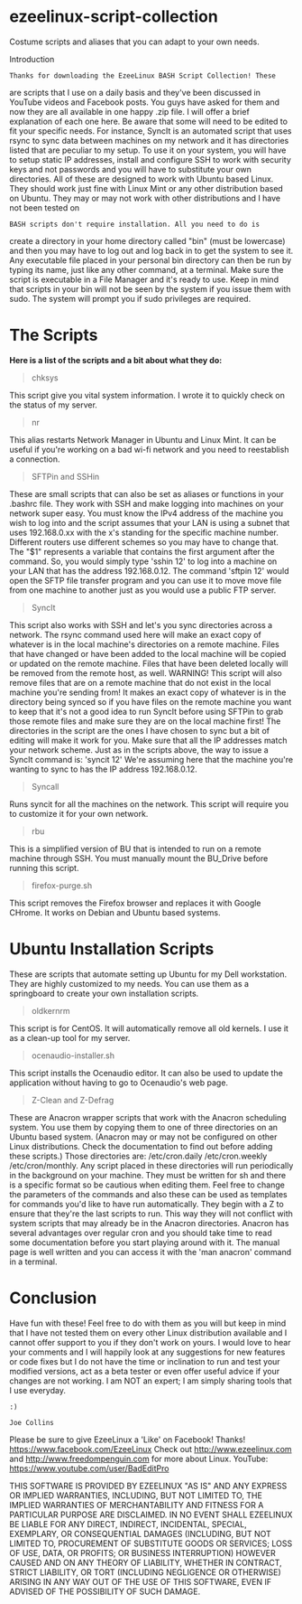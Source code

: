 # ezeelinux-script-collection
Costume scripts and aliases that you can adapt to your own needs.

Introduction

    Thanks for downloading the EzeeLinux BASH Script Collection! These 
are scripts that I use on a daily basis and they've been discussed in 
YouTube videos and Facebook posts. You guys have asked for them and now 
they are all available in one happy .zip file. I will offer a brief 
explanation of each one here. Be aware that some will need to be edited 
to fit your specific needs. For instance, SyncIt is an automated script
that uses rsync to sync data between machines on my network and it has 
directories listed that are peculiar to my setup. To use it on your 
system, you will have to setup static IP addresses, install and 
configure SSH to work with security keys and not passwords and you will 
have to substitute your own directories. All of these are designed to 
work with Ubuntu based Linux. They should work just fine with Linux Mint 
or any other distribution based on Ubuntu. They may or may not work with 
other distributions and I have not been tested on

    BASH scripts don't require installation. All you need to do is 
create a directory in your home directory called "bin" (must be 
lowercase) and then you may have to log out and log back in to get the 
system to see it. Any executable file placed in your personal bin 
directory can then be run by typing its name, just like any other 
command, at a terminal. Make sure the script is executable in a File 
Manager and it's ready to use. Keep in mind that scripts in your bin 
will not be seen by the system if you issue them with sudo. The system 
will prompt you if sudo privileges are required.

# The Scripts

**Here is a list of the scripts and a bit about what they do:**

> chksys

This script give you vital system information. I wrote it to quickly
check on the status of my server.

> nr 

This alias restarts Network Manager in Ubuntu and Linux Mint. It can be
useful if you're working on a bad wi-fi network and you need to reestablish
a connection. 


> SFTPin and SSHin

These are small scripts that can also be set as aliases or functions 
in your .bashrc file. They work with SSH and make logging into machines 
on your network super easy. You must know the IPv4 address of the 
machine you wish to log into and the script assumes that your LAN is 
using a subnet that uses 192.168.0.xx with the x's standing for the 
specific machine number. Different routers use different schemes so you 
may have to change that. The "$1" represents a variable that contains 
the first argument after the command. So, you would simply type 'sshin 
12' to log into a machine on your LAN that has the address 192.168.0.12. 
The command 'sftpin 12' would open the SFTP file transfer program and 
you can use it to move move file from one machine to another just as you 
would use a public FTP server.

> SyncIt

This script also works with SSH and let's you sync directories 
across a network. The rsync command used here will make an exact copy of 
whatever is in the local machine's directories on a remote machine. 
Files that have changed or have been added to the local machine will be 
copied or updated on the remote machine. Files that have been deleted 
locally will be removed from the remote host, as well. WARNING! This 
script will also remove files that are on a remote machine that do not 
exist in the local machine you're sending from! It makes an exact copy 
of whatever is in the directory being synced so if you have files on the 
remote machine you want to keep that it's not a good idea to run SyncIt 
before using SFTPin to grab those remote files and make sure they are on 
the local machine first! The directories in the script are the ones I 
have chosen to sync but a bit of editing will make it work for you. Make 
sure that all the IP addresses match your network scheme. Just as in the 
scripts above, the way to issue a SyncIt command is: 'syncit 12' We're 
assuming here that the machine you're wanting to sync to has the IP 
address 192.168.0.12.

> Syncall

Runs syncit for all the machines on the network. This script will require
you to customize it for your own network.

> rbu

This is a simplified version of BU that is intended to run on a remote
machine through SSH. You must manually mount the BU_Drive before running this
script.

> firefox-purge.sh

This script removes the Firefox browser and replaces it with Google CHrome. 
It works on Debian and Ubuntu based systems. 

# Ubuntu Installation Scripts

These are scripts that automate setting up Ubuntu for my Dell workstation.
They are highly customized to my needs. You can use them as a springboard to
create your own installation scripts. 

> oldkernrm

This script is for CentOS. It will automatically remove all old kernels.
I use it as a clean-up tool for my server. 

> ocenaudio-installer.sh

This script installs the Ocenaudio editor. It can also be used to update 
the application without having to go to Ocenaudio's web page.	
	
> Z-Clean and Z-Defrag

These are Anacron wrapper scripts that work with the Anacron 
scheduling system. You use them by copying them to one of three 
directories on an Ubuntu based system. (Anacron may or may not be 
configured on other Linux distributions. Check the documentation to find 
out before adding these scripts.)  Those directories are: 
/etc/cron.daily /etc/cron.weekly /etc/cron/monthly. Any script placed in 
these directories will run periodically in the background on your 
machine. They must be written for sh and there is a specific format so 
be cautious when editing them. Feel free to change the parameters of the 
commands and also these can be used as templates for commands you'd like 
to have run automatically. They begin with a Z to ensure that they're 
the last scripts to run. This way they will not conflict with system 
scripts that may already be in the Anacron directories. Anacron has 
several advantages over regular cron and you should take time to read 
some documentation before you start playing around with it. The manual 
page is well written and you can access it with the 'man anacron' 
command in a terminal.

# Conclusion

Have fun with these! Feel free to do with them as you will but keep 
in mind that I have not tested them on every other Linux distribution 
available and I cannot offer support to you if they don't work on yours. 
I would love to hear your comments and I will happily look at any 
suggestions for new features or code fixes but I do not have the time or 
inclination to run and test your modified versions, act as a beta tester 
or even offer useful advice if your changes are not working. I am NOT an 
expert; I am simply sharing tools that I use everyday.

    :)

    Joe Collins


Please be sure to give EzeeLinux a 'Like' on Facebook! Thanks! 
https://www.facebook.com/EzeeLinux Check out http://www.ezeelinux.com 
and http://www.freedompenguin.com for more about Linux. YouTube: 
https://www.youtube.com/user/BadEditPro


THIS SOFTWARE IS PROVIDED BY EZEELINUX "AS IS" AND ANY EXPRESS OR 
IMPLIED WARRANTIES, INCLUDING, BUT NOT LIMITED TO, THE IMPLIED 
WARRANTIES OF MERCHANTABILITY AND FITNESS FOR A PARTICULAR PURPOSE ARE 
DISCLAIMED. IN NO EVENT SHALL EZEELINUX BE LIABLE FOR ANY DIRECT, 
INDIRECT, INCIDENTAL, SPECIAL, EXEMPLARY, OR CONSEQUENTIAL DAMAGES 
(INCLUDING, BUT NOT LIMITED TO, PROCUREMENT OF SUBSTITUTE GOODS OR 
SERVICES; LOSS OF USE, DATA, OR PROFITS; OR BUSINESS INTERRUPTION) 
HOWEVER CAUSED AND ON ANY THEORY OF LIABILITY, WHETHER IN CONTRACT, 
STRICT LIABILITY, OR TORT (INCLUDING NEGLIGENCE OR OTHERWISE) ARISING IN 
ANY WAY OUT OF THE USE OF THIS SOFTWARE, EVEN IF ADVISED OF THE 
POSSIBILITY OF SUCH DAMAGE.


